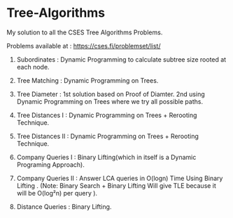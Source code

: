 # Tree-Algorithms
My solution to all the CSES Tree Algorithms Problems.

Problems available at : https://cses.fi/problemset/list/
 
1) Subordinates :      Dynamic Programming to calculate subtree size rooted at each node.

2) Tree Matching :      Dynamic Programming on Trees.

3) Tree Diameter :      1st solution based on Proof of Diamter. 2nd using Dynamic Programming on Trees where we try all possible paths.

4) Tree Distances I  :  Dynamic Programming on Trees + Rerooting Technique.

5) Tree Distances II :  Dynamic Programming on Trees + Rerooting Technique.

6) Company Queries I :  Binary Lifting(which in itself is a Dynamic Programing Approach).

7) Company Queries II : Answer LCA queries in O(logn) Time Using Binary Lifting . (Note: Binary Search + Binary Lifting Will give TLE because it will be  O(log²n) per query ).

8) Distance Queries   : Binary Lifting.





